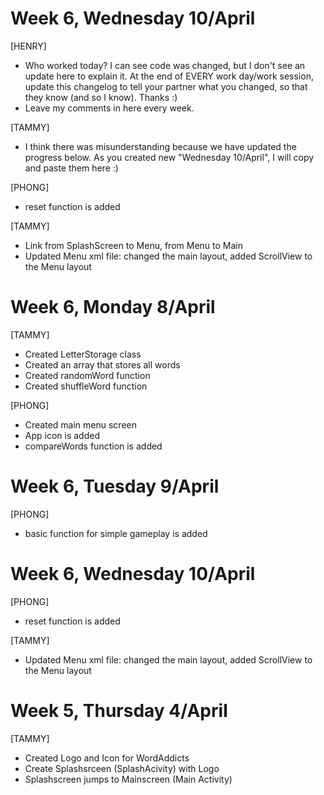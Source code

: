 
# Week 6, Wednesday 10/April
[HENRY]
- Who worked today? I can see code was changed, but I don't see an update here to explain it. At the end of EVERY work day/work session, update this changelog to tell your partner what you changed, so that they know (and so I know). Thanks :)
- Leave my comments in here every week.

[TAMMY]
- I think there was misunderstanding because we have updated the progress below. As you created new "Wednesday 10/April", I will copy and paste them here :)

[PHONG]
- reset function is added

[TAMMY]
- Link from SplashScreen to Menu, from Menu to Main 
- Updated Menu xml file: changed the main layout, added ScrollView to the Menu layout



# Week 6, Monday 8/April
[TAMMY]
- Created LetterStorage class
- Created an array that stores all words
- Created randomWord function
- Created shuffleWord function


[PHONG]

- Created main menu screen
- App icon is added
- compareWords function is added

# Week 6, Tuesday 9/April
[PHONG]
- basic function for simple gameplay is added

# Week 6, Wednesday 10/April
[PHONG]
- reset function is added

[TAMMY]
- Updated Menu xml file: changed the main layout, added ScrollView to the Menu layout

# Week 5, Thursday 4/April

[TAMMY]
- Created Logo and Icon for WordAddicts
- Create Splashsrceen (SplashAcivity) with Logo 
- Splashscreen jumps to Mainscreen (Main Activity)
